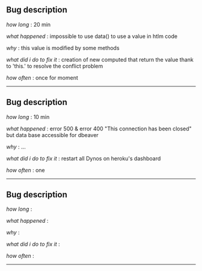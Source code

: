 ## Bug description
*how long* : 20 min

*what happened* : impossible to use data() to use a value in htlm code

*why* : this value is modified by some methods

*what did i do to fix it* : creation of new computed that return the value thank to 'this.' to resolve the conflict problem

*how often* : once for moment

--------------
## Bug description
*how long* : 10 min

*what happened* : error 500 & error 400 "This connection has been closed" but data base accessible for dbeaver

*why* : ...

*what did i do to fix it* : restart all Dynos on heroku's dashboard

*how often* : one

--------------
## Bug description
*how long* :

*what happened* :

*why* :

*what did i do to fix it* : 

*how often* :

--------------